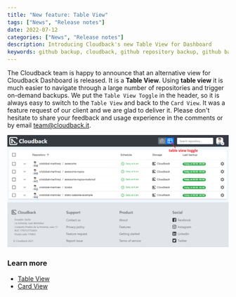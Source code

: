 ```yaml
---
title: "New feature: Table View"
tags: ["News", "Release notes"]
date: 2022-07-12
categories: ["News", "Release notes"]
description: Introducing Cloudback's new Table View for Dashboard
keywords: github backup, cloudback, github repository backup, github backup as a service, github backup service, github backup solution, github backup tool, github backup tools, github backup software, table view, table view toggle, table view toggle button, table view toggle buttons, table view toggle button, table view toggle buttons
---
```


The Cloudback team is happy to announce that an alternative view for Cloudback Dashboard is released. It is a **Table View**. Using **table view** it is much easier to navigate through a large number of repositories and trigger on-demand backups. We put the `Table View Toggle` in the header, so it is always easy to switch to the `Table View` and back to the `Card View`. It was a feature request of our client and we are glad to deliver it. Please don't hesitate to share your feedback and usage experience in the comments or by email team@cloudback.it.

<img src="/static/features/table-view-1.png" alt="Table View"/>

### Learn more
 - [Table View](/features/table-view/)
 - [Card View](/features/card-view/)
